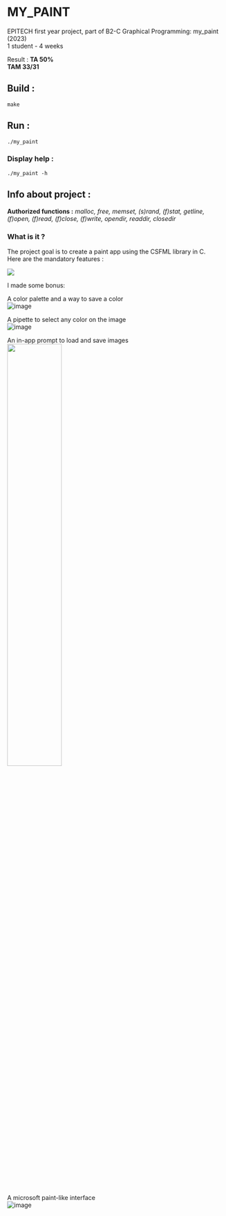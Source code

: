 # MY_PAINT
EPITECH first year project, part of B2-C Graphical Programming: my_paint (2023)                                  
1 student - 4 weeks 

Result : **TA 50%**                      
         **TAM 33/31**

## Build :
`make`

## Run : 
`./my_paint`

### Display help :
`./my_paint -h`

## Info about project :

**Authorized functions :** 
     *malloc,
free,
memset,
(s)rand,
(f)stat,
getline,
(f)open,
(f)read,
(f)close,
(f)write,
opendir,
readdir,
closedir*

### What is it ?

The project goal is to create a paint app using the CSFML library in C.         
Here are the mandatory features :

<img src="https://github.com/leodumont444/mypaint/assets/114572827/1aa16923-d8fe-44f9-ad36-cb5a03c59ad0">      





I made some bonus:

A color palette and a way to save a color                                
![image](https://github.com/leodumont444/mypaint/assets/114572827/7457d7a9-1ba7-40f6-b8a5-7cf1007bee2f)

A pipette to select any color on the image                                    
![image](https://github.com/leodumont444/mypaint/assets/114572827/bc3b7aff-9395-42df-bfb5-a5799bfdc432)

An in-app prompt to load and save images                                   
<img src="https://github.com/leodumont444/mypaint/assets/114572827/21983a4b-740d-496a-893f-b94363dba11a" width="50%" height="50%">

A microsoft paint-like interface                                 
![image](https://github.com/leodumont444/mypaint/assets/114572827/da05cda1-242b-4d9b-b402-3141f192e70f)

